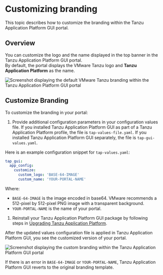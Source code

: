 # Customizing branding

This topic describes how to customize the branding within the Tanzu Application Platform GUI portal.


## <a id="overview"></a> Overview

You can customize the logo and the name displayed in the top banner in the
Tanzu Application Platform GUI portal.  
By default, the portal displays the VMware Tanzu logo and **Tanzu Application Platform** as the name.

![Screenshot displaying the default VMware Tanzu branding within the Tanzu Application Platform GUI portal](images/standard-branding.png)


## <a id="customizing"></a> Customize Branding

To customize the branding in your portal:

1. Provide additional configuration parameters in your configuration values file.
If you installed Tanzu Application Platform GUI as part of a Tanzu Application Platform profile,
the file is `tap-values-file.yaml`.
If you installed Tanzu Application Platform GUI separately, the file is `tap-gui-values.yaml`.

Here is an example configuration snippet for `tap-values.yaml`:
<!-- tap-gui-values example needed as well? -->

```yaml
tap_gui:
  app_config:
    customize:
      custom_logo: 'BASE-64-IMAGE'
      custom_name: 'YOUR-PORTAL-NAME'
```

Where:

- `BASE-64-IMAGE` is the image encoded in base64. VMware recommends a 512-pixel by 512-pixel PNG image with a transparent background.
- `YOUR-PORTAL-NAME` is the name of your portal.
<!-- Example, please -->

1. Reinstall your Tanzu Application Platform GUI package by following steps in
[Upgrading Tanzu Application Platform](../upgrading.html).

After the updated values configuration file is applied in Tanzu Application Platform GUI,
you see the customized version of your portal.

![Screenshot displaying the custom branding within the Tanzu Application Platform GUI portal](images/customized-branding.png)

If there is an error in `BASE-64-IMAGE` or `YOUR-PORTAL-NAME`, Tanzu Application Platform GUI
reverts to the original branding template.
